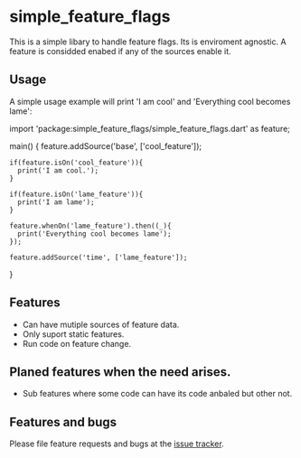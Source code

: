 # simple_feature_flags

This is a simple libary to handle feature flags. Its is enviroment agnostic.
A feature is considded enabed if any of the sources enable it.

## Usage

A simple usage example will print 'I am cool' and
'Everything cool becomes lame':

  import 'package:simple_feature_flags/simple_feature_flags.dart' as feature;

  main() {
    feature.addSource('base', ['cool_feature']);
    
    if(feature.isOn('cool_feature')){
      print('I am cool.');
    }
    
    if(feature.isOn('lame_feature')){
      print('I am lame');
    }
    
    feature.whenOn('lame_feature').then((_){
      print('Everything cool becomes lame');
    });
    
    feature.addSource('time', ['lame_feature']);
  }

## Features
 * Can have mutiple sources of feature data.
 * Only suport static features.
 * Run code on feature change.
 
## Planed features when the need arises.
 * Sub features where some code can have its code anbaled but other not. 

## Features and bugs
Please file feature requests and bugs at the [issue tracker][tracker].

[tracker]: https://github.com/dartup/simple_feature_flags/issues
